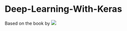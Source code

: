 # Deep-Learning-With-Keras
Based on the book by 
 [![](https://img.shields.io/badge/Antonio-Gulli-brightgreen.svg?colorB=ff0000)](https://drive.google.com/open?id=116TD-ZCO2dErKubEjRxZh3fvrSXO9V3C)

